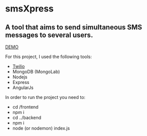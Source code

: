 # smsXpress

## A tool that aims to send simultaneous SMS messages to several users.

[DEMO](http://smsxpress.herokuapp.com)

For this project, I used the following tools:

* [Twilio](https://www.twilio.com/)
* MongoDB (MongoLab)
* Nodejs
* Express
* AngularJs


In order to run the project you need to:

* cd /frontend
* npm i
* cd ../backend
* npm i
* node (or nodemon) index.js
